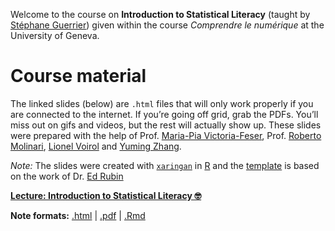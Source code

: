 
Welcome to the course on **Introduction to Statistical Literacy**
(taught by [Stéphane Guerrier](https://stephaneguerrier.com/)) given
within the course *Comprendre le numérique* at the University of Geneva.

# Course material

The linked slides (below) are `.html` files that will only work properly
if you are connected to the internet. If you’re going off grid, grab the
PDFs. You’ll miss out on gifs and videos, but the rest will actually
show up. These slides were prepared with the help of Prof. [Maria-Pia
Victoria-Feser](https://www.unige.ch/gsem/en/research/faculty/all/maria-pia-victoria-feser/),
Prof. [Roberto Molinari](https://github.com/robertomolinari), [Lionel
Voirol](https://github.com/lionelvoirol) and [Yuming
Zhang](https://github.com/Yuming-Zhang).

*Note:* The slides were created with
[`xaringan`](https://github.com/yihui/xaringan/wiki) in
[R](cran.r-project.org) and the
[template](https://github.com/edrubin/EC607S20) is based on the work of
Dr. [Ed Rubin](https://edrub.in)

**[Lecture: Introduction to Statistical Literacy
🤓](https://raw.githack.com/stephaneguerrier/StatLiteracy/main/slides2022_web.html)**

**Note formats:**
[.html](https://raw.githack.com/stephaneguerrier/StatLiteracy/main/slides2022_web.html)
\|
[.pdf](https://raw.githack.com/stephaneguerrier/StatLiteracy/main/slides2022_web.pdf)
\|
[.Rmd](https://raw.githack.com/stephaneguerrier/StatLiteracy/main/slides2022_web.Rmd)
